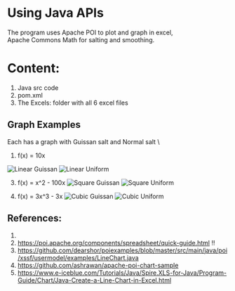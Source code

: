 # Using Java APIs

The program uses Apache POI to plot and graph in excel, \
Apache Commons Math for salting and smoothing.

# Content:
1. Java src code
2. pom.xml
3. The Excels: folder with all 6 excel files

## Graph Examples
Each has a graph with Guissan salt and Normal salt \
1. f(x) = 10x
   
 ![Linear Guissan](https://github.com/user-attachments/assets/d8298e9a-0692-4650-8d47-344dc11f0291)
![Linear Uniform](https://github.com/user-attachments/assets/9cd526e6-714b-4bd5-8381-5fe485a3eaee)
   
3. f(x) = x^2 - 100x
![Square Guissan](https://github.com/user-attachments/assets/b5d9dec4-aa76-441a-a4e3-e6f0179f3c5b)
![Square Uniform](https://github.com/user-attachments/assets/e369ab1b-ce91-48ac-8eaf-0369c30ca3da)

4. f(x) = 3x^3 - 3x
![Cubic Guissan](https://github.com/user-attachments/assets/fab963c2-de91-4222-bcc3-5c35cc063b88)
![Cubic Uniform](https://github.com/user-attachments/assets/9adbf9d3-9f10-4ece-a7c5-b0a6f511575d)

## References:
1. 
2. https://poi.apache.org/components/spreadsheet/quick-guide.html !!
3. https://github.com/dearshor/poiexamples/blob/master/src/main/java/poi/xssf/usermodel/examples/LineChart.java
4.  https://github.com/ashrawan/apache-poi-chart-sample
5.  https://www.e-iceblue.com/Tutorials/Java/Spire.XLS-for-Java/Program-Guide/Chart/Java-Create-a-Line-Chart-in-Excel.html

